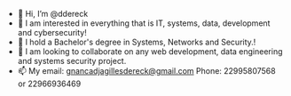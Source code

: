 - 👋 Hi, I’m @ddereck
- 👀 I am interested in everything that is IT, systems, data, development and cybersecurity!
- 🌱 I hold a Bachelor's degree in Systems, Networks and Security.!
- 💞️ I am looking to collaborate on any web development, data engineering and systems security project.
- 📫 My email: gnancadjagillesdereck@gmail.com
Phone: 22995807568 or 22966936469

<!---
ddereck/ddereck is a ✨ special ✨ repository because its `README.md` (this file) appears on your GitHub profile.
You can click the Preview link to take a look at your changes.
--->
